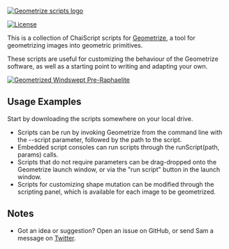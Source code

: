 [![Geometrize scripts logo](https://github.com/Tw1ddle/geometrize-scripts/blob/master/screenshots/geometrize_scripts_logo.png?raw=true "Geometrize - library for geometrizing images into geometric primitives scripts logo")](https://www.geometrize.co.uk/)

[![License](https://img.shields.io/:license-mit-blue.svg?style=flat-square)](https://github.com/Tw1ddle/geometrize-scripts/blob/master/LICENSE)

This is a collection of ChaiScript scripts for [Geometrize](https://www.geometrize.co.uk/), a tool for geometrizing images into geometric primitives.

These scripts are useful for customizing the behaviour of the Geometrize software, as well as a starting point to writing and adapting your own.

[![Geometrized Windswept Pre-Raphaelite](https://github.com/Tw1ddle/geometrize-scripts/blob/master/screenshots/windswept_600_circles.jpg?raw=true "Windswept, 600 Circles")](https://www.geometrize.co.uk/)


## Usage Examples

Start by downloading the scripts somewhere on your local drive.

 * Scripts can be run by invoking Geometrize from the command line with the --script parameter, followed by the path to the script.
 * Embedded script consoles can run scripts through the runScript(path, params) calls.
 * Scripts that do not require parameters can be drag-dropped onto the Geometrize launch window, or via the "run script" button in the launch window.
 * Scripts for customizing shape mutation can be modified through the scripting panel, which is available for each image to be geometrized.

## Notes
 * Got an idea or suggestion? Open an issue on GitHub, or send Sam a message on [Twitter](https://twitter.com/Sam_Twidale).